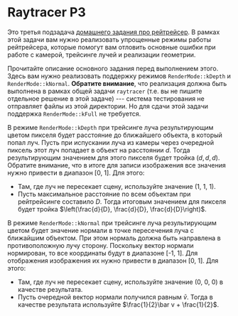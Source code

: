 # Raytracer P3

Это третья подзадача [домашнего задания про рейтрейсер](https://gitlab.com/slon/shad-cpp0/-/tree/master/raytracer). В рамках этой задачи вам нужно реализовать упрощенные режимы работы рейтрейсера, которые помогут вам отловить основные ошибки при работе с камерой, трейсинге лучей и реализации геометрии.

Прочитайте описание основного задания перед выполнением этого. Здесь вам нужно реализовать поддержку режимов `RenderMode::kDepth` и `RenderMode::kNormal`. **Обратите внимание**, что реализация должна быть выполнена в рамках общей задачи `raytracer` (т.е. вы не пишите отдельное решение в этой задаче) --- система тестирования не отправляет файлы из этой директории. Но для сдачи этой задачи поддержка `RenderMode::kFull` не требуется.

В режиме `RenderMode::kDepth` при трейсинге луча результирующим цветом пикселя будет расстояние до ближайшего объекта, в который попал луч. Пусть при испускании луча из камеры через очередной пиксель этот луч попадает в объект на расстоянии $`d`$. Тогда результирующим значением для этого пикселя будет тройка $`(d, d, d)`$. Обратите внимание, что в итоге для записи изображения все значения нужно привести в диапазон [0, 1]. Для этого:

* Там, где луч не пересекает сцену, используйте значение (1, 1, 1).
* Пусть максимальное расстояние по всем объектам при рейтрейсинге составило $`D`$. Тогда итоговым значением для пикселя будет тройка $`\left(\frac{d}{D}, \frac{d}{D}, \frac{d}{D}\right)`$.

В режиме `RenderMode::kNormal` при трейсинге луча результирующим цветом будет значение нормали в точке пересечения луча с ближайшим объектом. При этом нормаль должна быть направлена в противоположную лучу сторону. Поскольку вектор нормали нормирован, то все координаты будут в диапазоне [-1, 1]. Для отображения изображения их нужно привести в диапазон [0, 1]. Для этого:

* Там, где луч не пересекает сцену, используйте значение (0, 0, 0) в качестве результата.
* Пусть очередной вектор нормали получился равным $`\bar v`$. Тогда в качестве результата используйте $`\frac{1}{2}\bar v + \frac{1}{2}`$.